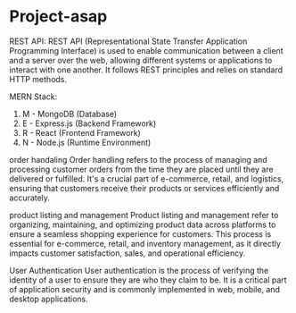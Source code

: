 # Project-asap
REST API:
REST API (Representational State Transfer Application Programming Interface) is used to enable communication between a client and a server over the web, allowing different systems or applications to interact with one another. It follows REST principles and relies on standard HTTP methods.

MERN Stack:
1. M - MongoDB (Database)
2. E - Express.js (Backend Framework)
3. R - React (Frontend Framework)
4. N - Node.js (Runtime Environment)

order handaling
Order handling refers to the process of managing and processing customer orders from the time they are placed until they are delivered or fulfilled. It's a crucial part of e-commerce, retail, and logistics, ensuring that customers receive their products or services efficiently and accurately.

product listing and management
Product listing and management refer to organizing, maintaining, and optimizing product data across platforms to ensure a seamless shopping experience for customers. This process is essential for e-commerce, retail, and inventory management, as it directly impacts customer satisfaction, sales, and operational efficiency.

User Authentication
User authentication is the process of verifying the identity of a user to ensure they are who they claim to be. It is a critical part of application security and is commonly implemented in web, mobile, and desktop applications.


